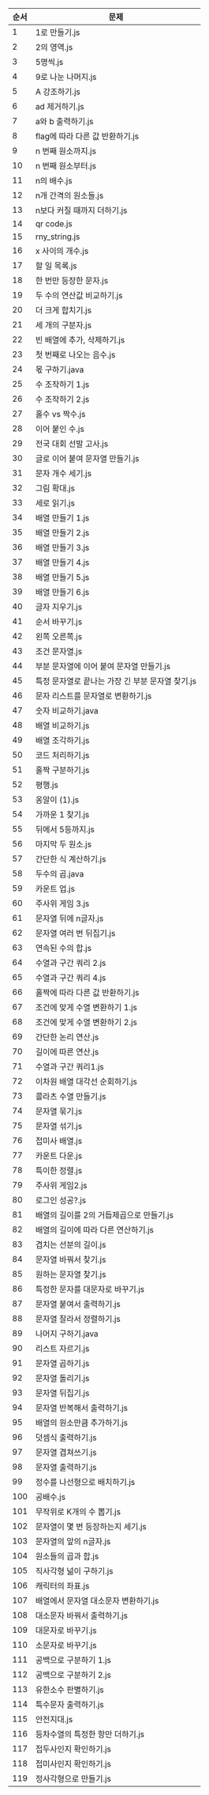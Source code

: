 | 순서 | 문제 |
|-------|-----------|
| 1 | 1로 만들기.js |
| 2 | 2의 영역.js |
| 3 | 5명씩.js |
| 4 | 9로 나눈 나머지.js |
| 5 | A 강조하기.js |
| 6 | ad 제거하기.js |
| 7 | a와 b 출력하기.js |
| 8 | flag에 따라 다른 값 반환하기.js |
| 9 | n 번째 원소까지.js |
| 10 | n 번째 원소부터.js |
| 11 | n의 배수.js |
| 12 | n개 간격의 원소들.js |
| 13 | n보다 커질 때까지 더하기.js |
| 14 | qr code.js |
| 15 | rny_string.js |
| 16 | x 사이의 개수.js |
| 17 | 할 일 목록.js |
| 18 | 한 번만 등장한 문자.js |
| 19 | 두 수의 연산값 비교하기.js |
| 20 | 더 크게 합치기.js |
| 21 | 세 개의 구분자.js |
| 22 | 빈 배열에 추가, 삭제하기.js |
| 23 | 첫 번째로 나오는 음수.js |
| 24 | 몫 구하기.java |
| 25 | 수 조작하기 1.js |
| 26 | 수 조작하기 2.js |
| 27 | 홀수 vs 짝수.js |
| 28 | 이어 붙인 수.js |
| 29 | 전국 대회 선발 고사.js |
| 30 | 글로 이어 붙여 문자열 만들기.js |
| 31 | 문자 개수 세기.js |
| 32 | 그림 확대.js |
| 33 | 세로 읽기.js |
| 34 | 배열 만들기 1.js |
| 35 | 배열 만들기 2.js |
| 36 | 배열 만들기 3.js |
| 37 | 배열 만들기 4.js |
| 38 | 배열 만들기 5.js |
| 39 | 배열 만들기 6.js |
| 40 | 글자 지우기.js |
| 41 | 순서 바꾸기.js |
| 42 | 왼쪽 오른쪽.js |
| 43 | 조건 문자열.js |
| 44 | 부분 문자열에 이어 붙여 문자열 만들기.js |
| 45 | 특정 문자열로 끝나는 가장 긴 부분 문자열 찾기.js |
| 46 | 문자 리스트를 문자열로 변환하기.js |
| 47 | 숫자 비교하기.java |
| 48 | 배열 비교하기.js |
| 49 | 배열 조각하기.js |
| 50 | 코드 처리하기.js |
| 51 | 홀짝 구분하기.js |
| 52 | 평행.js |
| 53 | 옹알이 (1).js |
| 54 | 가까운 1 찾기.js |
| 55 | 뒤에서 5등까지.js |
| 56 | 마지막 두 원소.js |
| 57 | 간단한 식 계산하기.js |
| 58 | 두수의 곱.java |
| 59 | 카운트 업.js |
| 60 | 주사위 게임 3.js |
| 61 | 문자열 뒤에 n글자.js |
| 62 | 문자열 여러 번 뒤집기.js |
| 63 | 연속된 수의 합.js |
| 64 | 수열과 구간 쿼리 2.js |
| 65 | 수열과 구간 쿼리 4.js |
| 66 | 홀짝에 따라 다른 값 반환하기.js |
| 67 | 조건에 맞게 수열 변환하기 1.js |
| 68 | 조건에 맞게 수열 변환하기 2.js |
| 69 | 간단한 논리 연산.js |
| 70 | 길이에 따른 연산.js |
| 71 | 수열과 구간 쿼리1.js |
| 72 | 이차원 배열 대각선 순회하기.js |
| 73 | 콜라츠 수열 만들기.js |
| 74 | 문자열 묶기.js |
| 75 | 문자열 섞기.js |
| 76 | 접미사 배열.js |
| 77 | 카운트 다운.js |
| 78 | 특이한 정렬.js |
| 79 | 주사위 게임2.js |
| 80 | 로그인 성공?.js |
| 81 | 배열의 길이를 2의 거듭제곱으로 만들기.js |
| 82 | 배열의 길이에 따라 다른 연산하기.js |
| 83 | 겹치는 선분의 길이.js |
| 84 | 문자열 바꿔서 찾기.js |
| 85 | 원하는 문자열 찾기.js |
| 86 | 특정한 문자를 대문자로 바꾸기.js |
| 87 | 문자열 붙여서 출력하기.js |
| 88 | 문자열 잘라서 정렬하기.js |
| 89 | 나머지 구하기.java |
| 90 | 리스트 자르기.js |
| 91 | 문자열 곱하기.js |
| 92 | 문자열 돌리기.js |
| 93 | 문자열 뒤집기.js |
| 94 | 문자열 반복해서 출력하기.js |
| 95 | 배열의 원소만큼 추가하기.js |
| 96 | 덧셈식 출력하기.js |
| 97 | 문자열 겹쳐쓰기.js |
| 98 | 문자열 출력하기.js |
| 99 | 정수를 나선형으로 배치하기.js |
| 100 | 공배수.js |
| 101 | 무작위로 K개의 수 뽑기.js |
| 102 | 문자열이 몇 번 등장하는지 세기.js |
| 103 | 문자열의 앞의 n글자.js |
| 104 | 원소들의 곱과 합.js |
| 105 | 직사각형 넒이 구하기.js |
| 106 | 캐릭터의 좌표.js |
| 107 | 배열에서 문자열 대소문자 변환하기.js |
| 108 | 대소문자 바꿔서 출력하기.js |
| 109 | 대문자로 바꾸기.js |
| 110 | 소문자로 바꾸기.js |
| 111 | 공백으로 구분하기 1.js |
| 112 | 공백으로 구분하기 2.js |
| 113 | 유한소수 판별하기.js |
| 114 | 특수문자 출력하기.js |
| 115 | 안전지대.js |
| 116 | 등차수열의 특정한 항만 더하기.js |
| 117 | 접두사인지 확인하기.js |
| 118 | 접미사인지 확인하기.js |
| 119 | 정사각형으로 만들기.js |
